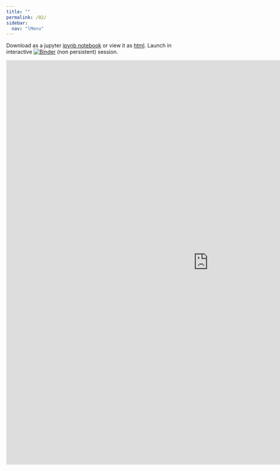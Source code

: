 ```yaml
---
title: ""
permalink: /02/
sidebar:
  nav: "lMenu"
---
```


Download as a jupyter [ipynb notebook](https://datascience-intro.github.io/1MS041-2020/lectures/02.ipynb) or view it as [html](https://datascience-intro.github.io/1MS041-2020/lectures/02.html).
Launch in interactive [![Binder](https://mybinder.org/badge_logo.svg)](https://mybinder.org/v2/gh/datascience-intro/1MS041-2020/gh-pages?filepath=lectures%2F02.ipynb) (non persistent) session.

<iframe src="https://datascience-intro.github.io/1MS041-2020/lectures/02.html" width="1080" height="1080" frameborder="0"></iframe>

    